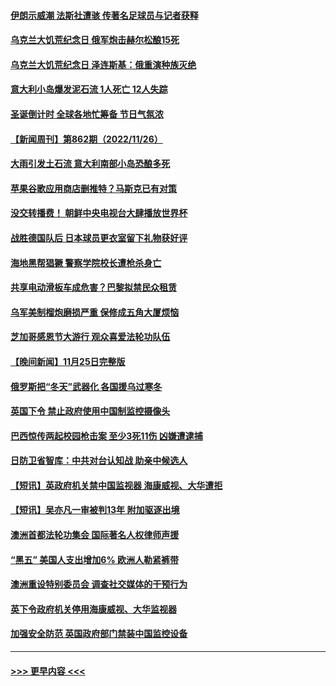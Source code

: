#### [伊朗示威潮 法斯社遭骇 传著名足球员与记者获释](../pages/prog202/a103584464.md?t=11271401) 
#### [乌克兰大饥荒纪念日 俄军炮击赫尔松酿15死](../pages/prog202/a103584382.md?t=11271401) 
#### [乌克兰大饥荒纪念日 泽连斯基：俄重演种族灭绝](../pages/prog202/a103584373.md?t=11271401) 
#### [意大利小岛爆发泥石流 1人死亡 12人失踪](../pages/prog202/a103584371.md?t=11271401) 
#### [圣诞倒计时 全球各地忙筹备 节日气氛浓](../pages/prog202/a103584377.md?t=11271401) 
#### [【新闻周刊】第862期（2022/11/26）](../pages/prog202/a103584323.md?t=11271401) 
#### [大雨引发土石流 意大利南部小岛恐酿多死](../pages/prog202/a103584351.md?t=11271401) 
#### [苹果谷歌应用商店删推特？马斯克已有对策](../pages/prog202/a103583915.md?t=11271401) 
#### [没交转播费！ 朝鲜中央电视台大肆播放世界杯](../pages/prog202/a103583923.md?t=11271401) 
#### [战胜德国队后 日本球员更衣室留下礼物获好评](../pages/prog202/a103583918.md?t=11271401) 
#### [海地黑帮猖獗 警察学院校长遭枪杀身亡](../pages/prog202/a103583893.md?t=11271401) 
#### [共享电动滑板车成危害？巴黎拟禁民众租赁](../pages/prog202/a103583865.md?t=11271401) 
#### [乌军美制榴炮磨损严重 保修成五角大厦烦恼](../pages/prog202/a103583856.md?t=11271401) 
#### [芝加哥感恩节大游行 观众喜爱法轮功队伍](../pages/prog202/a103583588.md?t=11271401) 
#### [【晚间新闻】11月25日完整版](../pages/prog202/a103583678.md?t=11271401) 
#### [俄罗斯把“冬天”武器化 各国援乌过寒冬](../pages/prog202/a103583650.md?t=11271401) 
#### [英国下令 禁止政府使用中国制监控摄像头](../pages/prog202/a103583652.md?t=11271401) 
#### [巴西惊传两起校园枪击案 至少3死11伤 凶嫌遭逮捕](../pages/prog202/a103583608.md?t=11271401) 
#### [日防卫省智库：中共对台认知战 助亲中候选人](../pages/prog202/a103583410.md?t=11271401) 
#### [【短讯】英政府机关禁中国监视器 海康威视、大华遭拒](../pages/prog202/a103583412.md?t=11271401) 
#### [【短讯】吴亦凡一审被判13年 附加驱逐出境](../pages/prog202/a103583406.md?t=11271401) 
#### [澳洲首都法轮功集会 国际著名人权律师声援](../pages/prog202/a103583418.md?t=11271401) 
#### [“黑五” 美国人支出增加6% 欧洲人勒紧裤带](../pages/prog202/a103583262.md?t=11271401) 
#### [澳洲重设特别委员会 调查社交媒体的干预行为](../pages/prog202/a103583316.md?t=11271401) 
#### [英下令政府机关停用海康威视、大华监视器](../pages/prog202/a103583224.md?t=11271401) 
#### [加强安全防范 英国政府部门禁装中国监控设备](../pages/prog202/a103583110.md?t=11271401) 

----
#### [ >>> 更早内容 <<< ](../indexes/prog202-earlier.md)
